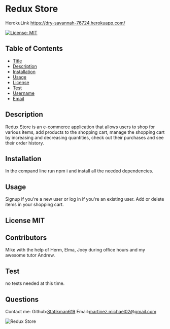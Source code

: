 # Redux Store

HerokuLink https://dry-savannah-76724.herokuapp.com/

  [![License: MIT](https://img.shields.io/badge/License-MIT-yellow.svg)](https://opensource.org/licenses/MIT)
  ## Table of Contents
* [Title](#Title)
* [Description](#description)
* [Installation](#installation)
* [Usage](#usage)
* [License](#license)
* [Test](#test)
* [Username](#username)
* [Email](#license)

## Description
Redux Store  is an e-commerce application that allows users to shop for various items, add  products to the shopping cart, manage the shopping cart by increasing and decreasing quantities, check out their purchases and see their order history.
## Installation 
In the compand line run npm i and install all the needed dependencies.
## Usage 
Signup if you're a new user or log in if you're an existing user. Add or delete items in your shopping cart.
## License MIT
## Contributors
Mike with the help of Herm, Elma, Joey during office hours and my awesome tutor Andrew.
## Test
no tests needed at this time.
## Questions
Contact me:
Github:[Statikman619](https://github.com/Statikman619)
Email:[martinez.michael02@gmail.com](https://github.com/Statikman619)


![Redux Store](https://user-images.githubusercontent.com/73040685/129991348-2364be00-999a-46f8-b4bf-ba869732d258.png)
